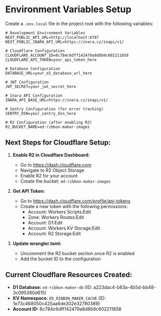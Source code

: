 # Environment Variables Setup

Create a `.env.local` file in the project root with the following variables:

```env
# Development Environment Variables
NEXT_PUBLIC_API_URL=http://localhost:8787
NEXT_PUBLIC_INARA_API_URL=https://inara.cz/inapi/v1/

# Cloudflare Configuration
CLOUDFLARE_ACCOUNT_ID=8c784c6dff142479a8d8b9c602211858
CLOUDFLARE_API_TOKEN=your_api_token_here

# Database Configuration
DATABASE_URL=your_d1_database_url_here

# JWT Configuration
JWT_SECRET=your_jwt_secret_here

# Inara API Configuration
INARA_API_BASE_URL=https://inara.cz/inapi/v1/

# Sentry Configuration (for error tracking)
SENTRY_DSN=your_sentry_dsn_here

# R2 Configuration (after enabling R2)
R2_BUCKET_NAME=ed-ribbon-maker-images
```

## Next Steps for Cloudflare Setup:

1. **Enable R2 in Cloudflare Dashboard:**
   - Go to https://dash.cloudflare.com
   - Navigate to R2 Object Storage
   - Enable R2 for your account
   - Create the bucket: `ed-ribbon-maker-images`

2. **Get API Token:**
   - Go to https://dash.cloudflare.com/profile/api-tokens
   - Create a new token with the following permissions:
     - Account: Workers Scripts:Edit
     - Zone: Workers Routes:Edit
     - Account: D1:Edit
     - Account: Workers KV Storage:Edit
     - Account: R2 Storage:Edit

3. **Update wrangler.toml:**
   - Uncomment the R2 bucket section once R2 is enabled
   - Add the bucket ID to the configuration

## Current Cloudflare Resources Created:

- **D1 Database:** `ed-ribbon-maker-db` (ID: a223dac4-b83a-4b5d-bb48-3c095380d615)
- **KV Namespace:** `ED_RIBBON_MAKER_CACHE` (ID: 1e73c468050c425aa6de302e32780389)
- **Account ID:** 8c784c6dff142479a8d8b9c602211858